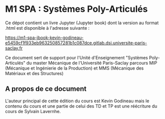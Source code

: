 # M1 SPA : Systèmes Poly-Articulés

Ce dépot contient un livre Jupyter (Jupyter book) dont la version au format .html est disponible à l'adresse suivante : 

https://m1-spa-jbook-kevin-godineau-e5459cf1f933eb963250857281b1c087dce.gitlab.dsi.universite-paris-saclay.fr

Ce document sert de support pour l'Unité d'Enseignement "Systèmes Poly-Articulés" du master Mécanique de l'Université Paris-Saclay parcours MIP (Mécanique et Ingénierie de la Production) et MMS (Mécanique des Matériaux et des Structures)

## A propos de ce document

L'auteur principal de cette édition du cours est Kevin Godineau mais le contenu du cours et une partie de celui des TD et TP est une réécriture du cours de Sylvain Lavernhe.

